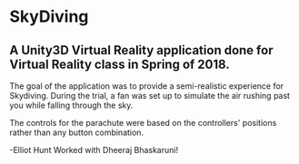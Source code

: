 # SkyDiving

## A Unity3D Virtual Reality application done for Virtual Reality class in Spring of 2018.

The goal of the application was to provide a semi-realistic experience for Skydiving. During the trial, a fan was set up to simulate the air rushing past you while falling through the sky.

The controls for the parachute were based on the controllers' positions rather than any button combination.

-Elliot Hunt
Worked with Dheeraj Bhaskaruni!
